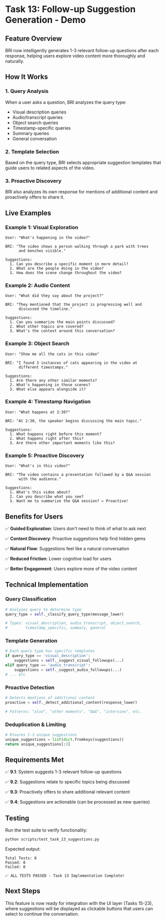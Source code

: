 # Task 13: Follow-up Suggestion Generation - Demo

## Feature Overview

BRI now intelligently generates 1-3 relevant follow-up questions after each response, helping users explore video content more thoroughly and naturally.

## How It Works

### 1. Query Analysis
When a user asks a question, BRI analyzes the query type:
- Visual description queries
- Audio/transcript queries
- Object search queries
- Timestamp-specific queries
- Summary queries
- General conversation

### 2. Template Selection
Based on the query type, BRI selects appropriate suggestion templates that guide users to related aspects of the video.

### 3. Proactive Discovery
BRI also analyzes its own response for mentions of additional content and proactively offers to share it.

## Live Examples

### Example 1: Visual Exploration
```
User: "What's happening in the video?"

BRI: "The video shows a person walking through a park with trees 
      and benches visible."

Suggestions:
  1. Can you describe a specific moment in more detail?
  2. What are the people doing in the video?
  3. How does the scene change throughout the video?
```

### Example 2: Audio Content
```
User: "What did they say about the project?"

BRI: "They mentioned that the project is progressing well and 
      discussed the timeline."

Suggestions:
  1. Can you summarize the main points discussed?
  2. What other topics are covered?
  3. What's the context around this conversation?
```

### Example 3: Object Search
```
User: "Show me all the cats in this video"

BRI: "I found 3 instances of cats appearing in the video at 
      different timestamps."

Suggestions:
  1. Are there any other similar moments?
  2. What's happening in those scenes?
  3. What else appears alongside it?
```

### Example 4: Timestamp Navigation
```
User: "What happens at 2:30?"

BRI: "At 2:30, the speaker begins discussing the main topic."

Suggestions:
  1. What happens right before this moment?
  2. What happens right after this?
  3. Are there other important moments like this?
```

### Example 5: Proactive Discovery
```
User: "What's in this video?"

BRI: "The video contains a presentation followed by a Q&A session 
      with the audience."

Suggestions:
  1. What's this video about?
  2. Can you describe what you see?
  3. Want me to summarize the Q&A session? ← Proactive!
```

## Benefits for Users

✅ **Guided Exploration**: Users don't need to think of what to ask next

✅ **Content Discovery**: Proactive suggestions help find hidden gems

✅ **Natural Flow**: Suggestions feel like a natural conversation

✅ **Reduced Friction**: Lower cognitive load for users

✅ **Better Engagement**: Users explore more of the video content

## Technical Implementation

### Query Classification
```python
# Analyzes query to determine type
query_type = self._classify_query_type(message_lower)

# Types: visual_description, audio_transcript, object_search,
#        timestamp_specific, summary, general
```

### Template Generation
```python
# Each query type has specific templates
if query_type == 'visual_description':
    suggestions = self._suggest_visual_followups(...)
elif query_type == 'audio_transcript':
    suggestions = self._suggest_audio_followups(...)
# ... etc
```

### Proactive Detection
```python
# Detects mentions of additional content
proactive = self._detect_additional_content(response_lower)

# Patterns: "also", "other moments", "Q&A", "interview", etc.
```

### Deduplication & Limiting
```python
# Ensures 1-3 unique suggestions
unique_suggestions = list(dict.fromkeys(suggestions))
return unique_suggestions[:3]
```

## Requirements Met

✅ **9.1**: System suggests 1-3 relevant follow-up questions

✅ **9.2**: Suggestions relate to specific topics being discussed

✅ **9.3**: Proactively offers to share additional relevant content

✅ **9.4**: Suggestions are actionable (can be processed as new queries)

## Testing

Run the test suite to verify functionality:

```bash
python scripts/test_task_13_suggestions.py
```

Expected output:
```
Total Tests: 8
Passed: 8
Failed: 0

✅ ALL TESTS PASSED - Task 13 Implementation Complete!
```

## Next Steps

This feature is now ready for integration with the UI layer (Tasks 15-23), where suggestions will be displayed as clickable buttons that users can select to continue the conversation.
